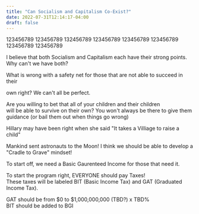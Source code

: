 ```yaml
---
title: "Can Socialism and Capitalism Co-Exist?"
date: 2022-07-31T12:14:17-04:00
draft: false
---
```

123456789 123456789 132456789 123456789 123456789 123456789  123456789 123456789  

I believe that both Socialism and Capitalism each have their strong points. Why can't we have both?  

What is wrong with a safety net for those that are not able  to succeed in their  

own right? We can't all be perfect.  

Are you willing to bet that all of your children and their children  
will be able to survive on their own? You won't always be there to give  them guidance (or bail them out when things go wrong)


Hillary may have been right when she said "It takes a Villiage to raise a child"  

Mankind sent astronauts to the Moon! I think we should be able to develop a "Cradle to Grave" mindset!  

To start off, we need a Basic Gaurenteed Income for those that need it.  

To start the program right, EVERYONE should pay Taxes!  
These taxes will be labeled BIT (Basic Income Tax) and GAT   (Graduated Income Tax).  

GAT should be from $0 to $1,000,000,000 (TBD?) x TBD%  
BIT should be added to BGI  